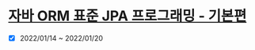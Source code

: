 # [자바 ORM 표준 JPA 프로그래밍 - 기본편](https://www.inflearn.com/course/ORM-JPA-Basic/dashboard)

- [x] 2022/01/14 ~ 2022/01/20
